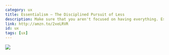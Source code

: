 ```yaml
---
category: ux
title: Essentialism — The Disciplined Pursuit of Less
description: Make sure that you aren't focused on having everything. Essentialism is focusing on the discipline of restraint. Something we need as designers.
link: http://amzn.to/2xeLRVR
id: ux
tags: [ux]
---
```

<a target="_blank"  href="https://www.amazon.com/gp/product/0804137382/ref=as_li_tl?ie=UTF8&camp=1789&creative=9325&creativeASIN=0804137382&linkCode=as2&tag=compassofdesi-20&linkId=9bed120b7d46267dbd7857291f4e6072"><img border="0" src="//ws-na.amazon-adsystem.com/widgets/q?_encoding=UTF8&MarketPlace=US&ASIN=0804137382&ServiceVersion=20070822&ID=AsinImage&WS=1&Format=_SL250_&tag=compassofdesi-20" ></a><img src="//ir-na.amazon-adsystem.com/e/ir?t=compassofdesi-20&l=am2&o=1&a=0804137382" width="1" height="1" border="0" alt="" style="border:none !important; margin:0px !important;" />
